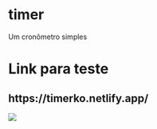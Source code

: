 # timer
Um cronômetro simples
<h1>Link para teste</h1>
<h2>https://timerko.netlify.app/</h2>

<img src="https://cdn.discordapp.com/attachments/861759647370313768/894801192109080576/ezgif.com-gif-maker_9.gif">
